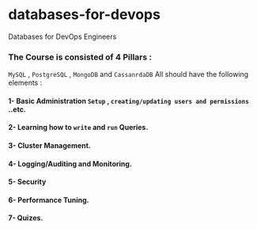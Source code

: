 # databases-for-devops
Databases for DevOps Engineers

### The Course is consisted of 4 Pillars : 
`MySQL` , `PostgreSQL` , `MongoDB` and `CassanrdaDB` All should have the following elements :
#### 1- Basic Administration `Setup` , `creating/updating users and permissions` ..etc.
#### 2- Learning how to `write` and `run` Queries.
#### 3- Cluster Management.
#### 4- Logging/Auditing and Monitoring.
#### 5- Security
#### 6- Performance Tuning.
#### 7- Quizes.
